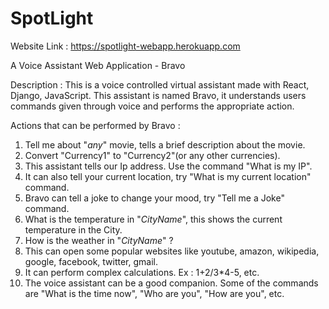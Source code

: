 # SpotLight
Website Link : https://spotlight-webapp.herokuapp.com

A Voice Assistant Web Application - Bravo

Description : This is a voice controlled virtual assistant made with React, Django, JavaScript. This assistant is named Bravo, it understands users commands given through voice and performs the appropriate action.

Actions that can be performed by Bravo :
1. Tell me about "_any_" movie, tells a brief description about the movie.
2. Convert "Currency1" to "Currency2"(or any other currencies).
3. This assistant tells our Ip address. Use the command "What is my IP".
4. It can also tell your current location, try "What is my current location" command.
5. Bravo can tell a joke to change your mood, try "Tell me a Joke" command.
6. What is the temperature in "_CityName_", this shows the current temperature in the City.
7. How is the weather in "_CityName_" ?
8. This can open some popular websites like youtube, amazon, wikipedia, google, facebook, twitter, gmail.
9. It can perform complex calculations. Ex : 1+2/3*4-5, etc.
10. The voice assistant can be a good companion. Some of the commands are "What is the time now", "Who are you", "How are you", etc.
